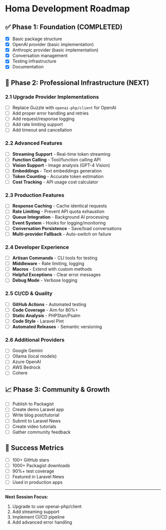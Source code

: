# Homa Development Roadmap

## ✅ Phase 1: Foundation (COMPLETED)
- [x] Basic package structure
- [x] OpenAI provider (basic implementation)
- [x] Anthropic provider (basic implementation)
- [x] Conversation management
- [x] Testing infrastructure
- [x] Documentation

## 🚀 Phase 2: Professional Infrastructure (NEXT)

### 2.1 Upgrade Provider Implementations
- [ ] Replace Guzzle with `openai-php/client` for OpenAI
- [ ] Add proper error handling and retries
- [ ] Add request/response logging
- [ ] Add rate limiting support
- [ ] Add timeout and cancellation

### 2.2 Advanced Features
- [ ] **Streaming Support** - Real-time token streaming
- [ ] **Function Calling** - Tool/function calling API
- [ ] **Vision Support** - Image analysis (GPT-4 Vision)
- [ ] **Embeddings** - Text embeddings generation
- [ ] **Token Counting** - Accurate token estimation
- [ ] **Cost Tracking** - API usage cost calculator

### 2.3 Production Features
- [ ] **Response Caching** - Cache identical requests
- [ ] **Rate Limiting** - Prevent API quota exhaustion
- [ ] **Queue Integration** - Background AI processing
- [ ] **Event System** - Hooks for logging/monitoring
- [ ] **Conversation Persistence** - Save/load conversations
- [ ] **Multi-provider Fallback** - Auto-switch on failure

### 2.4 Developer Experience
- [ ] **Artisan Commands** - CLI tools for testing
- [ ] **Middleware** - Rate limiting, logging
- [ ] **Macros** - Extend with custom methods
- [ ] **Helpful Exceptions** - Clear error messages
- [ ] **Debug Mode** - Verbose logging

### 2.5 CI/CD & Quality
- [ ] **GitHub Actions** - Automated testing
- [ ] **Code Coverage** - Aim for 80%+
- [ ] **Static Analysis** - PHPStan/Psalm
- [ ] **Code Style** - Laravel Pint
- [ ] **Automated Releases** - Semantic versioning

### 2.6 Additional Providers
- [ ] Google Gemini
- [ ] Ollama (local models)
- [ ] Azure OpenAI
- [ ] AWS Bedrock
- [ ] Cohere

## 📈 Phase 3: Community & Growth
- [ ] Publish to Packagist
- [ ] Create demo Laravel app
- [ ] Write blog post/tutorial
- [ ] Submit to Laravel News
- [ ] Create video tutorials
- [ ] Gather community feedback

## 🎯 Success Metrics
- [ ] 100+ GitHub stars
- [ ] 1000+ Packagist downloads
- [ ] 90%+ test coverage
- [ ] Featured in Laravel News
- [ ] Used in production apps

---

**Next Session Focus:**
1. Upgrade to use openai-php/client
2. Add streaming support
3. Implement CI/CD pipeline
4. Add advanced error handling

